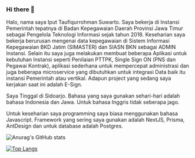 ### Hi there 👋

Halo, nama saya Iput Taufiqurrohman Suwarto. Saya bekerja di Instansi Pemerintah tepatnya di Badan Kepegawaian Daerah Provinsi Jawa Timur sebagai Pengelola Teknologi Informasi sejak tahun 2018. Keseharian saya bekerja berurusan mengenai data kepegawaian di Sistem Informasi Kepegawaian BKD Jatim (SIMASTER) dan SIASN BKN sebagai ADMIN Instansi. Selain itu saya juga melakukan membuat beberapa Aplikasi untuk kebutuhan Instansi seperti Penilaian PTTPK, Single Sign ON (PNS dan Pegawai Kontrak), aplikasi sederhana untuk mempercepat administrasi dan juga beberapa microservice yang dibutuhkan untuk integrasi Data baik itu instansi Pemerintah atau vertikal. Adapun project yang sedang saya kerjakan saat ini adalah E-Sign.

Saya Tinggal di Sidoarjo. Bahasa yang saya gunakan sehari-hari adalah bahasa Indonesia dan Jawa. Untuk bahasa Inggris tidak seberapa jago.

Untuk keseharian saya programming saya biasa menggunakan bahasa Javascript. Framework yang sering saya gunakan adalah NextJS, Prisma, AntDesign dan untuk database adalah Postgres.

![Anurag's GitHub stats](https://github-readme-stats.vercel.app/api?username=taufiqurrohmansuwarto&count_private=true)

[![Top Langs](https://github-readme-stats.vercel.app/api/top-langs/?username=taufiqurrohmansuwarto&layout=compact)](https://github.com/taufiqurrohmansuwarto/github-readme-stats)


<!--
**taufiqurrohmansuwarto/taufiqurrohmansuwarto** is a ✨ _special_ ✨ repository because its `README.md` (this file) appears on your GitHub profile.

Here are some ideas to get you started:

- 🔭 I’m currently working on ...
- 🌱 I’m currently learning ...
- 👯 I’m looking to collaborate on ...
- 🤔 I’m looking for help with ...
- 💬 Ask me about ...
- 📫 How to reach me: ...
- 😄 Pronouns: ...
- ⚡ Fun fact: ...
-->
